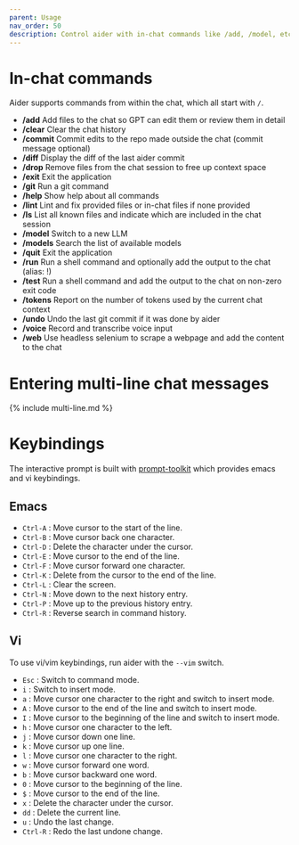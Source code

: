 ```yaml
---
parent: Usage
nav_order: 50
description: Control aider with in-chat commands like /add, /model, etc.
---
```

# In-chat commands

Aider supports commands from within the chat, which all start with `/`.

<!--[[[cog
from aider.commands import get_help_md
cog.out(get_help_md())
]]]-->
- **/add** Add files to the chat so GPT can edit them or review them in detail
- **/clear** Clear the chat history
- **/commit** Commit edits to the repo made outside the chat (commit message optional)
- **/diff** Display the diff of the last aider commit
- **/drop** Remove files from the chat session to free up context space
- **/exit** Exit the application
- **/git** Run a git command
- **/help** Show help about all commands
- **/lint** Lint and fix provided files or in-chat files if none provided
- **/ls** List all known files and indicate which are included in the chat session
- **/model** Switch to a new LLM
- **/models** Search the list of available models
- **/quit** Exit the application
- **/run** Run a shell command and optionally add the output to the chat (alias: !)
- **/test** Run a shell command and add the output to the chat on non-zero exit code
- **/tokens** Report on the number of tokens used by the current chat context
- **/undo** Undo the last git commit if it was done by aider
- **/voice** Record and transcribe voice input
- **/web** Use headless selenium to scrape a webpage and add the content to the chat
<!--[[[end]]]-->

# Entering multi-line chat messages

{% include multi-line.md %}

# Keybindings

The interactive prompt is built with [prompt-toolkit](https://github.com/prompt-toolkit/python-prompt-toolkit) which provides emacs and vi keybindings. 

## Emacs

- `Ctrl-A` : Move cursor to the start of the line.
- `Ctrl-B` : Move cursor back one character.
- `Ctrl-D` : Delete the character under the cursor.
- `Ctrl-E` : Move cursor to the end of the line.
- `Ctrl-F` : Move cursor forward one character.
- `Ctrl-K` : Delete from the cursor to the end of the line.
- `Ctrl-L` : Clear the screen.
- `Ctrl-N` : Move down to the next history entry.
- `Ctrl-P` : Move up to the previous history entry.
- `Ctrl-R` : Reverse search in command history.


## Vi

To use vi/vim keybindings, run aider with the `--vim` switch.

- `Esc` : Switch to command mode.
- `i` : Switch to insert mode.
- `a` : Move cursor one character to the right and switch to insert mode.
- `A` : Move cursor to the end of the line and switch to insert mode.
- `I` : Move cursor to the beginning of the line and switch to insert mode.
- `h` : Move cursor one character to the left.
- `j` : Move cursor down one line.
- `k` : Move cursor up one line.
- `l` : Move cursor one character to the right.
- `w` : Move cursor forward one word.
- `b` : Move cursor backward one word.
- `0` : Move cursor to the beginning of the line.
- `$` : Move cursor to the end of the line.
- `x` : Delete the character under the cursor.
- `dd` : Delete the current line.
- `u` : Undo the last change.
- `Ctrl-R` : Redo the last undone change.


